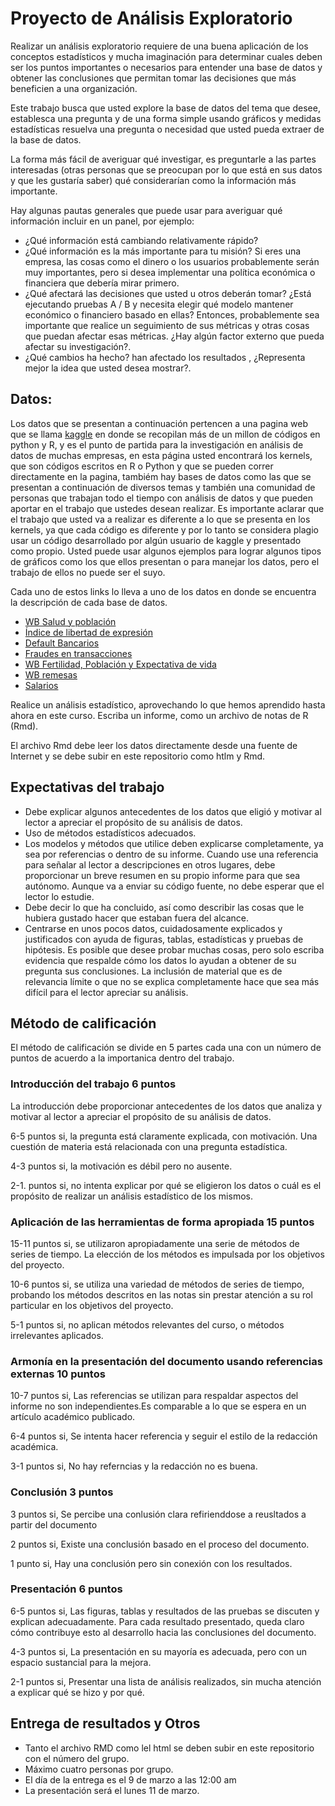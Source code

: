 # Proyecto de Análisis Exploratorio 

Realizar un análisis exploratorio requiere de una buena aplicación de los conceptos estadísticos y mucha imaginación para determinar cuales deben ser los puntos importantes o necesarios para entender una base de datos y obtener las conclusiones que permitan tomar las decisiones que más beneficien a una organización.

Este trabajo busca que usted explore la base de datos del tema que desee, establesca una pregunta y de una forma simple usando gráficos y medidas estadísticas resuelva una pregunta o necesidad que usted pueda extraer de la base de datos.

La forma más fácil de averiguar qué investigar, es preguntarle a las partes interesadas (otras personas que se preocupan por lo que está en sus datos y que les gustaría saber) qué considerarían como la información más importante.

Hay algunas pautas generales que puede usar para averiguar qué información incluir en un panel, por ejemplo:

* ¿Qué información está cambiando relativamente rápido? 
* ¿Qué información es la más importante para tu misión? Si eres una empresa, las cosas como el dinero o los usuarios probablemente serán muy importantes, pero si desea implementar una política económica o financiera que debería mirar primero.
* ¿Qué afectará las decisiones que usted u otros deberán tomar? ¿Está ejecutando pruebas A / B y necesita elegir qué modelo mantener económico o financiero basado en ellas? Entonces, probablemente sea importante que realice un seguimiento de sus métricas y otras cosas que puedan afectar esas métricas. ¿Hay algún factor externo que pueda afectar su investigación?.
* ¿Qué cambios ha hecho?  han afectado los resultados , ¿Representa mejor la idea que usted desea mostrar?.

## Datos:

Los datos que se presentan a continuación pertencen a una pagina web que se llama 
<a href="https://www.kaggle.com/">kaggle</a> en donde se recopilan más de un millon de códigos en python y R, y es el punto de partida para la investigación en análisis de datos de muchas empresas, en esta página usted encontrará los kernels, que son códigos escritos en R o Python y que se pueden correr directamente en la pagina, tambiém hay bases de datos como las que se presentan a continuación de diversos temas y también una comunidad de personas que trabajan todo el tiempo con análisis de datos y que pueden aportar en el trabajo que ustedes desean realizar. Es importante aclarar que el trabajo que usted va a realizar es diferente a lo que se presenta en los kernels, ya que cada código es diferente y por lo tanto se considera plagio usar un código desarrollado por algún usuario de kaggle y presentado como propio. Usted puede usar algunos ejemplos para lograr algunos tipos de gráficos como los que ellos presentan o para manejar los datos, pero el trabajo de ellos no puede ser el suyo. 


 Cada uno de estos links lo lleva a uno de los datos en donde se encuentra la descripción de cada base de datos.

* <a href="https://www.kaggle.com/theworldbank/world-bank-health-population/home/">WB Salud y población</a>
* <a href="https://www.kaggle.com/gsutters/the-human-freedom-index/home/">Índice de libertad de expresión</a>
* <a href="https://www.kaggle.com/fdic/bank-failures/">Default Bancarios</a>
* <a href="https://www.kaggle.com/ntnu-testimon/paysim1/home/">Fraudes en transacciones</a>
* <a href="https://www.kaggle.com/gemartin/world-bank-data-1960-to-2016/home/">WB Fertilidad, Población y Expectativa de vida</a>
* <a href="https://www.kaggle.com/theworldbank/worldwide-economic-remittances/">WB remesas</a>
* <a href="https://www.kaggle.com/johnolafenwa/us-census-data/home/">Salarios</a>



Realice un análisis estadístico, aprovechando lo que hemos aprendido hasta ahora en este curso. Escriba un informe, como un archivo de notas de R (Rmd). 

El archivo Rmd debe leer los datos directamente desde una fuente de Internet y se debe subir en este repositorio como htlm y Rmd.

 


## Expectativas del trabajo

* Debe explicar algunos antecedentes de los datos que eligió y motivar al lector a apreciar el propósito de su análisis de datos.
* Uso de métodos estadísticos adecuados.
* Los modelos y métodos que utilice deben explicarse completamente, ya sea por referencias o dentro de su informe. Cuando use una referencia para señalar al lector a descripciones en otros lugares, debe proporcionar un breve resumen en su propio informe para que sea autónomo. Aunque va a enviar su código fuente, no debe esperar que el lector lo estudie.
* Debe decir lo que ha concluido, así como describir las cosas que le hubiera gustado hacer que estaban fuera del alcance.
* Centrarse en unos pocos datos, cuidadosamente explicados y justificados con ayuda de figuras, tablas, estadísticas y pruebas de hipótesis. Es posible que desee probar muchas cosas, pero solo escriba evidencia que respalde cómo los datos lo ayudan a obtener de su pregunta sus conclusiones. La inclusión de material que es de relevancia límite o que no se explica completamente hace que sea más difícil para el lector apreciar su análisis.

## Método de calificación

El método de calificación se divide en 5 partes cada una con un número de puntos de acuerdo a la importanica dentro del trabajo.

### Introducción del trabajo 6 puntos

La introducción debe proporcionar antecedentes de los datos que analiza y motivar al lector a apreciar el propósito de su análisis de datos.

6-5 puntos si, la pregunta está claramente explicada, con motivación. Una cuestión de materia está relacionada con una pregunta estadística.

4-3 puntos si, la motivación es débil pero no ausente.

2-1. puntos si, no intenta explicar por qué se eligieron los datos o cuál es el propósito de realizar un análisis estadístico de los mismos.

### Aplicación de las herramientas de forma apropiada 15 puntos

15-11 puntos si, se utilizaron apropiadamente una serie de métodos de series de tiempo. La elección de los métodos es impulsada por los objetivos del proyecto.

10-6 puntos si, se utiliza una variedad de métodos de series de tiempo, probando los métodos descritos en las notas sin prestar atención a su rol particular en los objetivos del proyecto.

5-1 puntos si, no aplican métodos relevantes del curso, o métodos irrelevantes aplicados.

### Armonía en la presentación del documento usando referencias externas 10 puntos

10-7 puntos si, Las referencias se utilizan para respaldar aspectos del informe no son independientes.Es comparable a lo que se espera en un artículo académico publicado.


6-4 puntos si, Se intenta hacer referencia y seguir el estilo de la redacción académica.


3-1 puntos si, No hay referncias y la redacción no es buena.

### Conclusión 3 puntos 

3 puntos si, Se percibe una conlusión clara refirienddose a reusltados a partir del documento 

2 puntos si, Existe una conclusión basado en el proceso del documento. 

1 punto si, Hay una conclusión pero sin conexión con los resultados. 


### Presentación 6 puntos

6-5 puntos si, Las figuras, tablas y resultados de las pruebas se discuten y explican adecuadamente. Para cada resultado presentado, queda claro cómo contribuye esto al desarrollo hacia las conclusiones del documento.

4-3 puntos si, La presentación en su mayoría es adecuada, pero con un espacio sustancial para la mejora.

2-1 puntos si, Presentar una lista de análisis realizados, sin mucha atención a explicar qué se hizo y por qué.


## Entrega de resultados y Otros 


* Tanto el archivo RMD como lel html se deben subir en este repositorio con el número del grupo.
* Máximo cuatro personas por grupo.
* El día de la entrega es el 9 de marzo a las 12:00 am
* La presentación será el lunes 11 de marzo.





